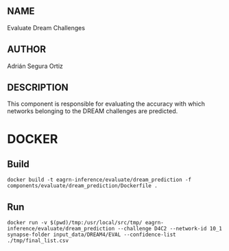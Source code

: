 ## NAME

Evaluate Dream Challenges

## AUTHOR

Adrián Segura Ortiz

## DESCRIPTION

This component is responsible for evaluating the accuracy with which networks belonging to the DREAM challenges are predicted.

# DOCKER

## Build

```
docker build -t eagrn-inference/evaluate/dream_prediction -f components/evaluate/dream_prediction/Dockerfile .
```

## Run

```
docker run -v $(pwd)/tmp:/usr/local/src/tmp/ eagrn-inference/evaluate/dream_prediction --challenge D4C2 --network-id 10_1 synapse-folder input_data/DREAM4/EVAL --confidence-list ./tmp/final_list.csv
```
